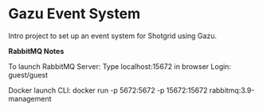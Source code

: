 
# Gazu Event System

Intro project to set up an event system for Shotgrid using Gazu.

**RabbitMQ Notes**

To launch RabbitMQ Server:
    Type localhost:15672 in browser
        Login: guest/guest

Docker launch CLI: docker run -p 5672:5672 -p 15672:15672 rabbitmq:3.9-management